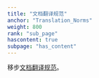 ```yaml
---
title: "文档翻译规范"
anchor: "Translation_Norms"
weight: 800
rank: "sub_page"
hascontent: true
subpage: "has_content"
---
```


移步[文档翻译规范](/Translation_Norms/)。
